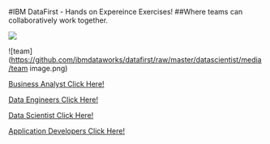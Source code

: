 #IBM DataFirst - Hands on Expereince Exercises!
##Where teams can collaboratively work together.


[<img src="https://github.com/ibmdataworks/datafirst/raw/master/datascientist/media/team image.png">](https://github.com/ibmdataworks/datafirst/)

![team](https://github.com/ibmdataworks/datafirst/raw/master/datascientist/media/team image.png)


[Business Analyst Click Here!](https://github.com/ibmdataworks/datafirst/raw/master/businessanalyst/ "Data Click Scientist Here!")

[Data Engineers Click Here!](https://github.com/ibmdataworks/datafirst/raw/master/dataengineer/ "Data Click Scientist Here!")

[Data Scientist Click Here!](https://github.com/ibmdataworks/datafirst/raw/master/datascientist/ "Data Click Scientist Here!")

[Application Developers Click Here!](https://github.com/ibmdataworks/datafirst/raw/master/appdeveloper/ "Data Click Scientist Here!")


